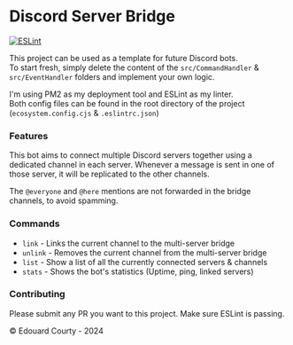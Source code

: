 # Discord Server Bridge

[![ESLint](https://github.com/EdouardCourty/discord-server-bridge/actions/workflows/ESLint.yml/badge.svg)](https://github.com/EdouardCourty/discord-server-bridge/actions/workflows/ESLint.yml)

This project can be used as a template for future Discord bots.<br />
To start fresh, simply delete the content of the `src/CommandHandler` & `src/EventHandler` folders and implement your own logic.

I'm using PM2 as my deployment tool and ESLint as my linter.<br />
Both config files can be found in the root directory of the project (`ecosystem.config.cjs` & `.eslintrc.json`)

### Features

This bot aims to connect multiple Discord servers together using a dedicated channel in each server.
Whenever a message is sent in one of those server, it will be replicated to the other channels.

The `@everyone` and `@here` mentions are not forwarded in the bridge channels, to avoid spamming.

### Commands

- `link` - Links the current channel to the multi-server bridge
- `unlink` - Removes the current channel from the multi-server bridge
- `list` - Show a list of all the currently connected servers & channels
- `stats` - Shows the bot's statistics (Uptime, ping, linked servers)

### Contributing

Please submit any PR you want to this project. Make sure ESLint is passing.

&copy; Edouard Courty - 2024
